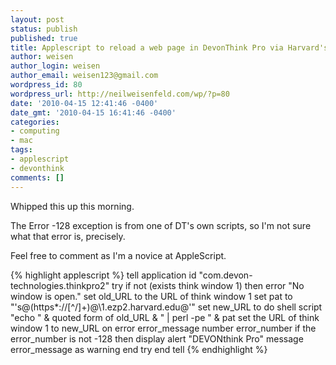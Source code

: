 ```yaml
---
layout: post
status: publish
published: true
title: Applescript to reload a web page in DevonThink Pro via Harvard's EZ-Proxy
author: weisen
author_login: weisen
author_email: weisen123@gmail.com
wordpress_id: 80
wordpress_url: http://neilweisenfeld.com/wp/?p=80
date: '2010-04-15 12:41:46 -0400'
date_gmt: '2010-04-15 16:41:46 -0400'
categories:
- computing
- mac
tags:
- applescript
- devonthink
comments: []
---
```

Whipped this up this morning.

The Error -128 exception is from one of DT's own scripts, so I'm not sure what that error is, precisely.

Feel free to comment as I'm a novice at AppleScript.

{% highlight applescript %}
tell application id "com.devon-technologies.thinkpro2"
    try
        if not (exists think window 1) then error "No window is open."
        set old_URL to the URL of think window 1
        set pat to "'s@(https*://[^/]+)@\1.ezp2.harvard.edu@'"
        set new_URL to do shell script "echo " & quoted form of old_URL & " | perl -pe " & pat
        set the URL of think window 1 to new_URL
on error error_message number error_number
        if the error_number is not -128 then display alert "DEVONthink Pro" message error_message as warning
    end try
end tell
{% endhighlight %}
